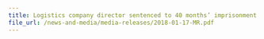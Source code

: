 ```yaml
---
title: Logistics company director sentenced to 40 months’ imprisonment and $8.7 million fine for dealing with dutyunpaid cigarettes 
file_url: /news-and-media/media-releases/2018-01-17-MR.pdf
---
```

